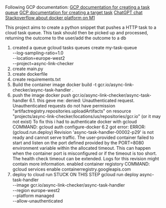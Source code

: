 Following GCP documentation: 
[GCP documentation for creating a task queue](https://cloud.google.com/tasks/docs/add-task-queue)
[GCP documentation for creating a target task](https://cloud.google.com/tasks/docs/creating-http-target-tasks)
[ChatGPT chat](https://chatgpt.com/share/67dab6c7-f3d0-800c-8525-b3034b64e09e)
[Stackoverflow about docker platform on M1](https://stackoverflow.com/questions/55662222/container-failed-to-start-failed-to-start-and-then-listen-on-the-port-defined-b)

This project aims to create a python snippet that pushes a HTTP task to a cloud task queue.
This task should then be picked up and processed, returning the outcome to the user/add the outcome to a db

1. created a queue
gcloud tasks queues create my-task-queue \
    --log-sampling-ratio=1.0 \
    --location=europe-west2 \
    --project=async-link-checker
2. create main.py
3. create dockerfile
4. create requirements.txt
5. Build the container image
docker build -t gcr.io/async-link-checker/async-task-handler .
6. push the image
docker push gcr.io/async-link-checker/async-task-handler
6.1. this geve me: denied: Unauthenticated request. Unauthenticated requests do not have permission "artifactregistry.repositories.uploadArtifacts" on resource "projects/async-link-checker/locations/us/repositories/gcr.io" (or it may not exist)
To fix this i had to authenticate docker with gcloud
COMMAND: gcloud auth configure-docker
6.2 got error: ERROR: (gcloud.run.deploy) Revision 'async-task-handler-00002-p29' is not ready and cannot serve traffic. The user-provided container failed to start and listen on the port defined provided by the PORT=8080 environment variable within the allocated timeout. This can happen when the container port is misconfigured or if the timeout is too short. The health check timeout can be extended. Logs for this revision might contain more information.
enabled container registory
COMMAND: gcloud services enable containerregistry.googleapis.com
7. deploy to cloud run STUCK ON THIS STEP
gcloud run deploy async-task-handler \
    --image gcr.io/async-link-checker/async-task-handler \
    --region europe-west2 \
    --platform managed \
    --allow-unauthenticated

